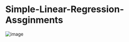 # Simple-Linear-Regression-Assginments

![image](https://user-images.githubusercontent.com/97382532/184665120-4b30791c-3dd6-43ce-83a2-ccfebc723804.png)
